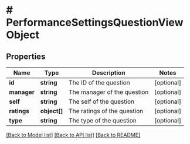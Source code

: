 # # PerformanceSettingsQuestionViewObject

## Properties

Name | Type | Description | Notes
------------ | ------------- | ------------- | -------------
**id** | **string** | The ID of the question | [optional]
**manager** | **string** | The manager of the question | [optional]
**self** | **string** | The self of the question | [optional]
**ratings** | **object[]** | The ratings of the question | [optional]
**type** | **string** | The type of the question | [optional]

[[Back to Model list]](../../README.md#models) [[Back to API list]](../../README.md#endpoints) [[Back to README]](../../README.md)
